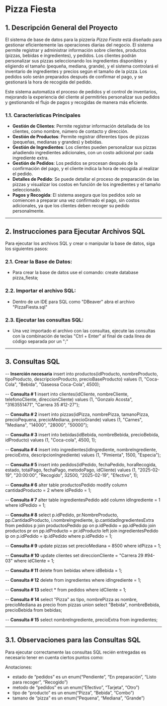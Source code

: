 # Pizza Fiesta

## 1. Descripción General del Proyecto

El sistema de base de datos para la pizzería *Pizza Fiesta* está diseñado para gestionar eficientemente las operaciones diarias del negocio. El sistema permite registrar y administrar información sobre clientes, productos (pizzas, bebidas e ingredientes), y pedidos. Los clientes podrán personalizar sus pizzas seleccionando los ingredientes disponibles y eligiendo el tamaño (pequeña, mediana, grande), y el sistema controlará el inventario de ingredientes y precios según el tamaño de la pizza. Los pedidos solo serán preparados después de confirmar el pago, y se gestionará la hora de recogida del pedido.

Este sistema automatiza el proceso de pedidos y el control de inventarios, mejorando la experiencia del cliente al permitirles personalizar sus pedidos y gestionando el flujo de pagos y recogidas de manera más eficiente.

### 1.1. Características Principales

- **Gestión de Clientes**: Permite registrar información detallada de los clientes, como nombre, número de contacto y dirección.
- **Gestión de Productos**: Permite registrar diferentes tipos de pizzas (pequeñas, medianas y grandes) y bebidas. 
- **Gestión de Ingredientes**: Los clientes pueden personalizar sus pizzas añadiendo ingredientes adicionales, con un costo adicional por cada ingrediente extra.
- **Gestión de Pedidos**: Los pedidos se procesan después de la confirmación del pago, y el cliente indica la hora de recogida al realizar el pedido.
- **Detalles de Pedido**: Se puede detallar el proceso de preparación de las pizzas y visualizar los costos en función de los ingredientes y el tamaño seleccionado.
- **Pagos y Recogida**: El sistema asegura que los pedidos solo se comiencen a preparar una vez confirmado el pago, sin costos adicionales, ya que los clientes deben recoger su pedido personalmente.

---

## 2. Instrucciones para Ejecutar Archivos SQL

Para ejecutar los archivos SQL y crear o manipular la base de datos, siga los siguientes pasos:


 ### 2.1. **Crear la Base de Datos**:
   - Para crear la base de datos use el comando:
     create database pizza_fiesta;

 ### 2.2. **Importar el archivo SQL**:
   - Dentro de un IDE para SQL como "DBeaver" abra el archivo "PizzaFiesta.sql"

 ### 2.3. **Ejecutar las consultas SQL**:
   - Una vez importado el archivo con las consultas, ejecute las consultas con la combinación de teclas "Ctrl + Enter" al final de cada línea de código separada por un ";"

---
     
## 3. Consultas SQL

-- **Inserción necesaria**
insert into productos(idProducto, nombreProducto, tipoProducto, descripcionProducto, precioBaseProducto) values (1, "Coca-Cola", "Bebida", "Gaseosa Coca-Cola", 4500);

-- **Consulta # 1**
insert into clientes(idCliente, nombreCliente, telefonoCliente, direccionCliente) values (1, "Gonzalo Acosta", "3163551471", "Carrera 35 #12-27");

-- **Consulta # 2**
insert into pizzas(idPizza, nombrePizza, tamanoPizza, precioPequena, precioMediana, precioGrande) values (1, "Carnes", "Mediana", "14000", "28000", "50000");

-- **Consulta # 3**
insert into bebidas(idBebida, nombreBebida, precioBebida, idProducto) values (1, "Coca-cola", 4500, 1);

-- **Consulta # 4**
insert into ingredientes(idIngrediente, nombreIngrediente, precioExtra, descripcionIngrediente) values (1, "Pimienta", 1500, "Especia");

-- **Consulta # 5**
insert into pedidos(idPedido, fechaPedido, horaRecogida, estado, totalPago, fechaPago, metodoPago, idCliente) values (1, "2025-02-19", "20:00:00", "Recogido", 32500, "2025-02-19", "Efectivo", 1);

-- **Consulta # 6**
alter table productosPedido modify column cantidadProducto = 2 where idPedido = 1;

-- **Consulta # 7**
alter table ingredientesPedido add column idIngrediente = 1 where idPedido = 1; 

-- **Consulta # 8**
select p.idPedido, pr.NombreProducto, pp.CantidadProducto, i.nombreIngrediente, ip.cantidadIngredientesExtra from pedidos p join productosPedido pp on p.idPedido = pp.idPedido join productos pr on pp.idProducto = pr.idProducto left join ingredientesPedido ip on p.idPedido = ip.idPedido where p.idPedido = 1;

-- **Consulta # 9**
update pizzas set precioMediana = 8500 where idPizza = 1;

-- **Consulta # 10**
update clientes set direccionCliente = "Carrera 29 #94-03" where idCliente = 1;

-- **Consulta # 11**
delete from bebidas where idBebida = 1;

-- **Consulta # 12**
delete from ingredientes where idIngrediente = 1;

-- **Consulta # 13**
select * from pedidos where idCliente = 1;

-- **Consulta # 14**
select "Pizza" as tipo, nombrePizza as nombre, precioMediana as precio from pizzas union select "Bebida", nombreBebida, precioBebida from bebidas;

-- **Consulta # 15**
select nombreIngrediente, precioExtra from ingredientes;

---

## 3.1. Observaciones para las Consultas SQL

Para ejecutar correctamente las consultas SQL recién entregadas es necesario tener en cuenta ciertos puntos como:

Anotaciones:
- estado de “pedidos” es un enum(“Pendiente”, “En preparación”, “Listo para recoger”, “Recogido”)
- metodo de “pedidos” es un enum(“Efectivo”, “Tarjeta”, “Otro”)
- tipo de “producto” es un enum(“Pizza”, “Bebida”, “Combo”)
- tamano de “pizza” es un enum(“Pequena”, “Mediana”, “Grande”)



